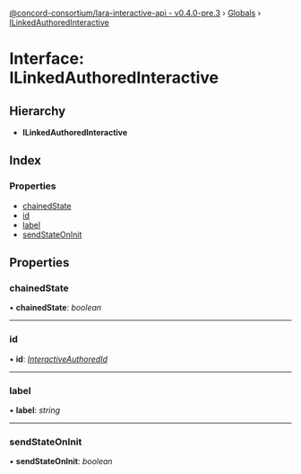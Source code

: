 [@concord-consortium/lara-interactive-api - v0.4.0-pre.3](../README.md) › [Globals](../globals.md) › [ILinkedAuthoredInteractive](ilinkedauthoredinteractive.md)

# Interface: ILinkedAuthoredInteractive

## Hierarchy

* **ILinkedAuthoredInteractive**

## Index

### Properties

* [chainedState](ilinkedauthoredinteractive.md#chainedstate)
* [id](ilinkedauthoredinteractive.md#id)
* [label](ilinkedauthoredinteractive.md#label)
* [sendStateOnInit](ilinkedauthoredinteractive.md#sendstateoninit)

## Properties

###  chainedState

• **chainedState**: *boolean*

___

###  id

• **id**: *[InteractiveAuthoredId](../globals.md#interactiveauthoredid)*

___

###  label

• **label**: *string*

___

###  sendStateOnInit

• **sendStateOnInit**: *boolean*
